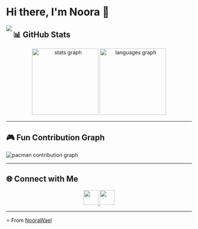 # Hi there, I'm Noora 👋  

<img align="left" src="https://visitor-badge.laobi.icu/badge?page_id=NooraWael.NooraWael&" />

## 📊 GitHub Stats

<div align="center">
  <img src="https://github-readme-stats-six-chi-82.vercel.app/api?username=NooraWael&show_icons=true&theme=dracula&count_private=true" height="180" alt="stats graph" />
  <img src="https://github-readme-stats-six-chi-82.vercel.app/api/top-langs?username=NooraWael&layout=compact&langs_count=6&theme=dracula" height="180" alt="languages graph" />
</div>

---

## 🎮 Fun Contribution Graph

<picture>
  <source media="(prefers-color-scheme: dark)" srcset="https://raw.githubusercontent.com/NooraWael/NooraWael/output/pacman-contribution-graph-dark.svg">
  <source media="(prefers-color-scheme: light)" srcset="https://raw.githubusercontent.com/NooraWael/NooraWael/output/pacman-contribution-graph.svg">
  <img alt="pacman contribution graph" src="https://raw.githubusercontent.com/NooraWael/NooraWael/output/pacman-contribution-graph.svg">
</picture>

---

## 🌐 Connect with Me

<div align="center">
  <a href="https://www.linkedin.com/in/nooraqasim/" target="_blank">
    <img src="https://skillicons.dev/icons?i=linkedin" width="40" />
  </a>
  <a href="https://www.instagram.com/nooraprog/" target="_blank">
    <img src="https://skillicons.dev/icons?i=instagram" width="40" />
  </a>
</div>

---

⭐️ From [NooraWael](https://github.com/NooraWael)

